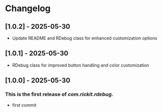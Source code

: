 # Changelog
## [1.0.2] - 2025-05-30
- Update README and RDebug class for enhanced customization options
## [1.0.1] - 2025-05-30
- RDebug class for improved button handling and color customization
## [1.0.0] - 2025-05-30
### This is the first release of *com.rickit.rdebug*.
- first commit
